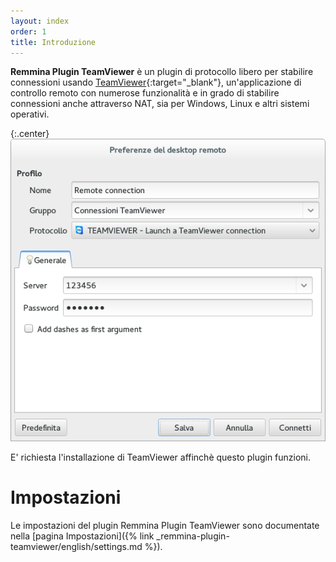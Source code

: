 ```yaml
---
layout: index
order: 1
title: Introduzione
---
```

**Remmina Plugin TeamViewer** è un plugin di protocollo libero per stabilire
connessioni usando [TeamViewer]{:target="_blank"}, un'applicazione di controllo
remoto con numerose funzionalità e in grado di stabilire connessioni anche
attraverso NAT, sia per Windows, Linux e altri sistemi operativi.

{:.center}
![Impostazioni generali](/resources/remmina-plugin-teamviewer/archive/latest/italian/general.png)
          
E' richiesta l'installazione di TeamViewer affinchè questo plugin funzioni.

# Impostazioni

Le impostazioni del plugin Remmina Plugin TeamViewer sono documentate nella
[pagina Impostazioni]({% link _remmina-plugin-teamviewer/english/settings.md %}).

[TeamViewer]: https://www.teamviewer.com/